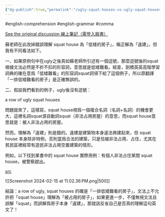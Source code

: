 ```yaml
---
{"dg-publish":true,"permalink":"/ugly-squat-houses-vs-ugly-squat-houses/","noteIcon":"2"}
---
```


#english-comprehension 
#english-grammar 
#comma 

[See the original discussion 線上筆記（需登入臉書）](https://hyp.is/HE4bkMwPEe6KwQsEFJFnVg/www.facebook.com/groups/434650196632629?multi_permalinks=6965024946928422&hoisted_section_header_type=recently_seen)

蘇老師在此改掉錯誤理解 squat house 為「低矮的房子」，稱正解為「違建」，但我有不同看法如下。

一、如果原例句中在ugly之後真如蘇老師所引述有一個逗號，那麼逗號後的squat根據文法必然是不折不扣的形容詞，意思就是低矮難看。經查，劍橋英英高階學習詞典的確在意爲「低矮難看」的形容詞squat詞項下給了這個例子，所以原翻譯「一排低矮難看的房子」是正確無誤的。

二、假設我們看到的例子，ugly後沒有逗號：

a row of ugly squat houses

問題就來了，這樣寫，squat house視爲一個複合名詞（名詞+名詞）的機會更大，這裡名詞squat源自動詞squat（非法占用房屋）的意思，而squat house意思就是：被人非法占用的房屋。

然而，理解為「違建」則是錯的。違建是建築物本身違法興建起來，但 squat house 本身除非特例，否則當爲合法的建築，只是恰被非法占用、占住，尤其在貧民區裡經常有遊民非法占用空置建築的情形。

例如，以下找到某書中的 squat house 實際用例：有個人非法占住某間 squat house，被警察趕出。

[src](https://www.google.com.tw/books/edition/A_House_on_Stilts/oc-nDwAAQBAJ?hl=en&gbpv=1)

![[Screenshot 2024-02-15 at 11.02.36 PM.png\|500]]


結論：a row of ugly, squat houses 的確是「一排低矮難看的房子」，文法上不允許把「squat house」理解為「被占用的房子」，如果更進一步，不僅無視文法且誤解「squat」而誤解爲房子本身「違建」，那就該反省自己是否真的理解這句英文了！